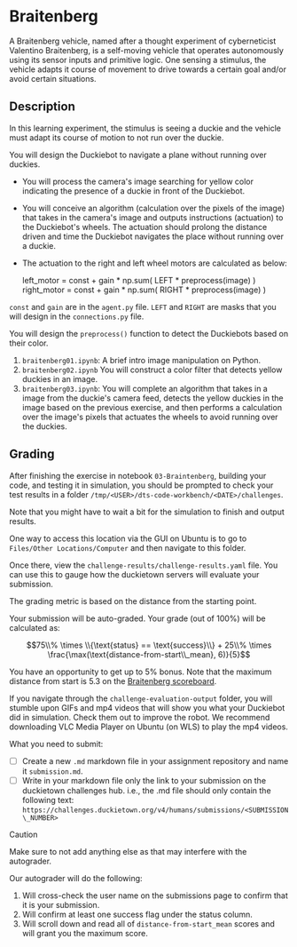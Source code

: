 # Braitenberg

A Braitenberg vehicle, named after a thought experiment of cyberneticist Valentino Braitenberg, is a self-moving vehicle that operates autonomously using its sensor inputs and primitive logic. 
One sensing a stimulus, the vehicle adapts it course of movement to drive towards a certain goal and/or avoid certain situations.

## Description

In this learning experiment, the stimulus is seeing a duckie and the vehicle must adapt its course of motion to not run over the duckie.

You will design the Duckiebot to navigate a plane without running over duckies.

- You will process the camera's image searching for yellow color indicating the presence of a duckie in front of the Duckiebot.
- You will conceive an algorithm (calculation over the pixels of the image) that takes in the camera's image and outputs instructions (actuation) to the Duckiebot's wheels.
The actuation should prolong the distance driven and time the Duckiebot navigates the place without running over a duckie.
- The actuation to the right and left wheel motors are calculated as below:

    left\_motor  = const + gain *  np.sum( LEFT * preprocess(image) )
    right\_motor = const + gain *  np.sum( RIGHT * preprocess(image) )

`const` and `gain` are in the `agent.py` file.
`LEFT` and `RIGHT` are masks that you will design in the `connections.py` file.

You will design the `preprocess()` function to detect the Duckiebots based on their color.


1) `braitenberg01.ipynb`: A brief intro image manipulation on Python.
2) `braitenberg02.ipynb` You will construct a color filter that detects yellow duckies in an image.
3) `braitenberg03.ipynb`: You will complete an algorithm that takes in a image from the duckie's camera feed, detects the yellow duckies in the image based on the previous exercise,
   and then performs a calculation over the image's pixels that actuates the wheels to avoid running over the duckies.

## Grading

After finishing the exercise in notebook `03-Braintenberg`, building your code, and testing it in simulation, you should be prompted to check your test results in a folder `/tmp/<USER>/dts-code-workbench/<DATE>/challenges`.

Note that you might have to wait a bit for the simulation to finish and output results.

One way to access this location via the GUI on Ubuntu is to go to `Files/Other Locations/Computer` and then navigate to this folder.

Once there, view the `challenge-results/challenge-results.yaml` file. You can use this to gauge how the duckietown servers will evaluate your submission.

The grading metric is based on the distance from the starting point.

Your submission will be auto-graded. Your grade (out of 100%) will be calculated as:

$$75\\% \times \\{\text{status} == \text{success}\\} + 25\\% \times \frac{\max(\text{distance-from-start\\_mean}, 6)}{5}$$

You have an opportunity to get up to 5% bonus.
Note that the maximum distance from start is 5.3 on the [Braitenberg scoreboard](https://challenges.duckietown.org/v4/). 

If you navigate through the `challenge-evaluation-output` folder, you will stumble upon GIFs and mp4 videos that will show you what your Duckiebot did in simulation. 
Check them out to improve the robot. We recommend downloading VLC Media Player on Ubuntu (on WLS) to play the mp4 videos.

What you need to submit:

- [ ] Create a new `.md` markdown file in your assignment repository and name it `submission.md`.
- [ ] Write in your markdown file only the link to your submission on the duckietown challenges hub. i.e., the .md file should only contain the following text: `https://challenges.duckietown.org/v4/humans/submissions/<SUBMISSION\_NUMBER>`

> [!caution]
> Make sure to not add anything else as that may interfere with the autograder.

Our autograder will do the following:

1) Will cross-check the user name on the submissions page to confirm that it is your submission.
2) Will confirm at least one success flag under the status column.
3) Will scroll down and read all of `distance-from-start_mean` scores and will grant you the maximum score. 
